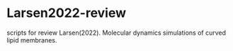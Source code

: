 # Larsen2022-review
scripts for review
Larsen(2022). Molecular dynamics simulations of curved lipid membranes. 
